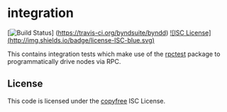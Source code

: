 integration
===========

[![Build Status](http://img.shields.io/travis/byndsuite/byndd.svg)]
(https://travis-ci.org/byndsuite/byndd) [![ISC License]
(http://img.shields.io/badge/license-ISC-blue.svg)](http://copyfree.org)

This contains integration tests which make use of the
[rpctest](https://github.com/byndsuite/byndd/tree/master/rpctest) package to
programmatically drive nodes via RPC.

## License

This code is licensed under the [copyfree](http://copyfree.org) ISC License.
